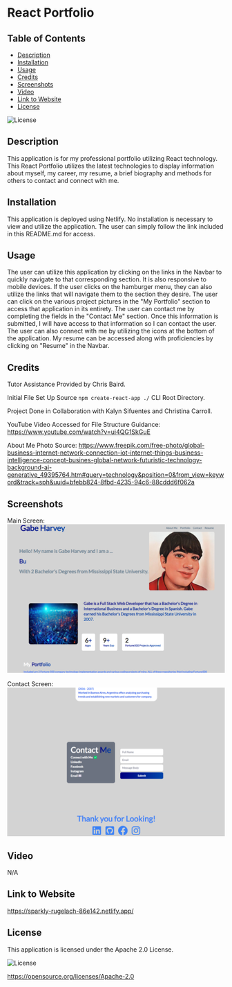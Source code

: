 # React Portfolio

## Table of Contents

* [Description](#description)
* [Installation](#installation)
* [Usage](#usage)
* [Credits](#credits)
* [Screenshots](#screenshots)
* [Video](#video)
* [Link to Website](#link-to-website)
* [License](#license)

![License](https://img.shields.io/badge/License-Apache_2.0-blue.svg)

## Description

This application is for my professional portfolio utilizing React technology. This React Portfolio utilizes the latest technologies to display information about myself, my career, my resume, a brief biography and methods for others to contact and connect with me.

## Installation

This application is deployed using Netlify. No installation is necessary to view and utilize the application. The user can simply follow the link included in this README.md for access.

## Usage

The user can utilize this application by clicking on the links in the Navbar to quickly navigate to that corresponding section. It is also responsive to mobile devices. If the user clicks on the hamburger menu, they can also utilize the links that will navigate them to the section they desire. The user can click on the various project pictures in the "My Portfolio" section to access that application in its entirety. The user can contact me by completing the fields in the "Contact Me" section. Once this information is submitted, I will have access to that information so I can contact the user. The user can also connect with me by utilizing the icons at the bottom of the application. My resume can be accessed along with proficiencies by clicking on "Resume" in the Navbar.

## Credits

Tutor Assistance Provided by Chris Baird.

Initial File Set Up Source `npm create-react-app ./` CLI Root Directory.

Project Done in Collaboration with Kalyn Sifuentes and Christina Carroll.

YouTube Video Accessed for File Structure Guidance: https://www.youtube.com/watch?v=ui4QG1SkGuE

About Me Photo Source: https://www.freepik.com/free-photo/global-business-internet-network-connection-iot-internet-things-business-intelligence-concept-busines-global-network-futuristic-technology-background-ai-generative_49395764.htm#query=technology&position=0&from_view=keyword&track=sph&uuid=bfebb824-8fbd-4235-94c6-88cddd6f062a

## Screenshots

Main Screen:
![Alt Text](./src/assets/main-screen.png)

Contact Screen:
![Alt Text](./src/assets/contact-screen.png)

## Video

N/A

## Link to Website

https://sparkly-rugelach-86e142.netlify.app/

## License

This application is licensed under the Apache 2.0 License.

![License](https://img.shields.io/badge/License-Apache_2.0-blue.svg)

https://opensource.org/licenses/Apache-2.0

<!-- # Getting Started with Create React App

This project was bootstrapped with [Create React App](https://github.com/facebook/create-react-app).

## Available Scripts

In the project directory, you can run:

### `npm start`

Runs the app in the development mode.\
Open [http://localhost:3000](http://localhost:3000) to view it in your browser.

The page will reload when you make changes.\
You may also see any lint errors in the console.

### `npm test`

Launches the test runner in the interactive watch mode.\
See the section about [running tests](https://facebook.github.io/create-react-app/docs/running-tests) for more information.

### `npm run build`

Builds the app for production to the `build` folder.\
It correctly bundles React in production mode and optimizes the build for the best performance.

The build is minified and the filenames include the hashes.\
Your app is ready to be deployed!

See the section about [deployment](https://facebook.github.io/create-react-app/docs/deployment) for more information.

### `npm run eject`

**Note: this is a one-way operation. Once you `eject`, you can't go back!**

If you aren't satisfied with the build tool and configuration choices, you can `eject` at any time. This command will remove the single build dependency from your project.

Instead, it will copy all the configuration files and the transitive dependencies (webpack, Babel, ESLint, etc) right into your project so you have full control over them. All of the commands except `eject` will still work, but they will point to the copied scripts so you can tweak them. At this point you're on your own.

You don't have to ever use `eject`. The curated feature set is suitable for small and middle deployments, and you shouldn't feel obligated to use this feature. However we understand that this tool wouldn't be useful if you couldn't customize it when you are ready for it.

## Learn More

You can learn more in the [Create React App documentation](https://facebook.github.io/create-react-app/docs/getting-started).

To learn React, check out the [React documentation](https://reactjs.org/).

### Code Splitting

This section has moved here: [https://facebook.github.io/create-react-app/docs/code-splitting](https://facebook.github.io/create-react-app/docs/code-splitting)

### Analyzing the Bundle Size

This section has moved here: [https://facebook.github.io/create-react-app/docs/analyzing-the-bundle-size](https://facebook.github.io/create-react-app/docs/analyzing-the-bundle-size)

### Making a Progressive Web App

This section has moved here: [https://facebook.github.io/create-react-app/docs/making-a-progressive-web-app](https://facebook.github.io/create-react-app/docs/making-a-progressive-web-app)

### Advanced Configuration

This section has moved here: [https://facebook.github.io/create-react-app/docs/advanced-configuration](https://facebook.github.io/create-react-app/docs/advanced-configuration)

### Deployment

This section has moved here: [https://facebook.github.io/create-react-app/docs/deployment](https://facebook.github.io/create-react-app/docs/deployment)

### `npm run build` fails to minify

This section has moved here: [https://facebook.github.io/create-react-app/docs/troubleshooting#npm-run-build-fails-to-minify](https://facebook.github.io/create-react-app/docs/troubleshooting#npm-run-build-fails-to-minify) -->
